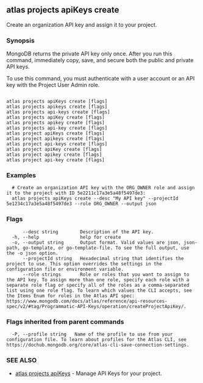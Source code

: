 ## atlas projects apiKeys create

Create an organization API key and assign it to your project.


### Synopsis

MongoDB returns the private API key only once. After you run this command, immediately copy, save, and secure both the public and private API keys.

To use this command, you must authenticate with a user account or an API key with the Project User Admin role.



```

atlas projects apiKeys create [flags]
atlas projects apikeys create [flags]
atlas projects api-keys create [flags]
atlas projects apiKey create [flags]
atlas projects apikey create [flags]
atlas projects api-key create [flags]
atlas project apiKeys create [flags]
atlas project apikeys create [flags]
atlas project api-keys create [flags]
atlas project apiKey create [flags]
atlas project apikey create [flags]
atlas project api-key create [flags]
```

### Examples

```
  # Create an organization API key with the ORG_OWNER role and assign it to the project with ID 5e2211c17a3e5a48f5497de3:
  atlas projects apiKeys create --desc "My API key" --projectId 5e1234c17a3e5a48f5497de3 --role ORG_OWNER --output json
```


### Flags

```
      --desc string        Description of the API key.
  -h, --help               help for create
  -o, --output string      Output format. Valid values are json, json-path, go-template, or go-template-file. To see the full output, use the -o json option.
      --projectId string   Hexadecimal string that identifies the project to use. This option overrides the settings in the configuration file or environment variable.
      --role strings       Role or roles that you want to assign to the API key. To assign more than one role, specify each role with a separate role flag or specify all of the roles as a comma-separated list using one role flag. To learn which values the CLI accepts, see the Items Enum for roles in the Atlas API spec: https://www.mongodb.com/docs/atlas/reference/api-resources-spec/v2/#tag/Programmatic-API-Keys/operation/createProjectApiKey/.

```


### Flags inherited from parent commands

```
  -P, --profile string   Name of the profile to use from your configuration file. To learn about profiles for the Atlas CLI, see https://dochub.mongodb.org/core/atlas-cli-save-connection-settings.

```

### SEE ALSO


* [atlas projects apiKeys](atlas_projects_apiKeys.md)	- Manage API Keys for your project.



